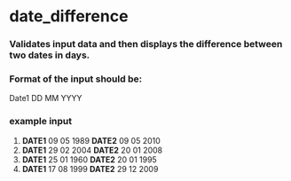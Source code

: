 # date_difference

### Validates input data and then displays the difference between two dates in days.

### Format of the input should be:
Date1 DD MM YYYY

### example input        
1. **DATE1** 09 05 1989 **DATE2** 09 05 2010   
2. **DATE1** 29 02 2004 **DATE2** 20 01 2008 
3. **DATE1** 25 01 1960 **DATE2** 20 01 1995
4. **DATE1** 17 08 1999 **DATE2** 29 12 2009
        
